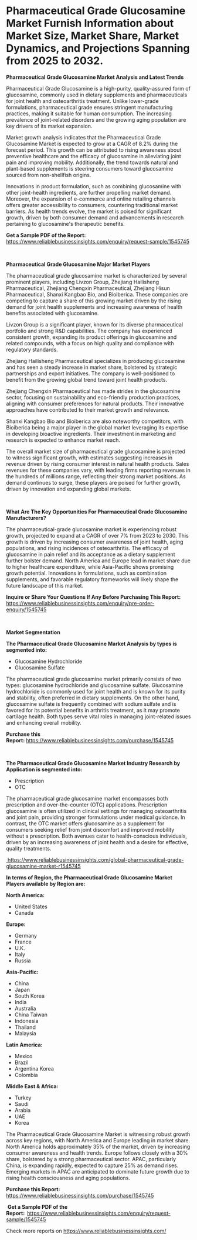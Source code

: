 <p><h1>Pharmaceutical Grade Glucosamine Market Furnish Information about Market Size, Market Share, Market Dynamics, and Projections Spanning from 2025 to 2032.</h1></p><p><strong>Pharmaceutical Grade Glucosamine Market Analysis and Latest Trends</strong></p>
<p><p>Pharmaceutical Grade Glucosamine is a high-purity, quality-assured form of glucosamine, commonly used in dietary supplements and pharmaceuticals for joint health and osteoarthritis treatment. Unlike lower-grade formulations, pharmaceutical grade ensures stringent manufacturing practices, making it suitable for human consumption. The increasing prevalence of joint-related disorders and the growing aging population are key drivers of its market expansion.</p><p>Market growth analysis indicates that the Pharmaceutical Grade Glucosamine Market is expected to grow at a CAGR of 8.2% during the forecast period. This growth can be attributed to rising awareness about preventive healthcare and the efficacy of glucosamine in alleviating joint pain and improving mobility. Additionally, the trend towards natural and plant-based supplements is steering consumers toward glucosamine sourced from non-shellfish origins. </p><p>Innovations in product formulation, such as combining glucosamine with other joint-health ingredients, are further propelling market demand. Moreover, the expansion of e-commerce and online retailing channels offers greater accessibility to consumers, countering traditional market barriers. As health trends evolve, the market is poised for significant growth, driven by both consumer demand and advancements in research pertaining to glucosamine's therapeutic benefits.</p></p>
<p><strong>Get a Sample PDF of the Report:&nbsp;</strong> <a href="https://www.reliablebusinessinsights.com/enquiry/request-sample/1545745?utm_campaign=1837&utm_medium=2&utm_source=Github&utm_content=ia&utm_term=01022025&utm_id=pharmaceutical-grade-glucosamine">https://www.reliablebusinessinsights.com/enquiry/request-sample/1545745</a></p>
<p>&nbsp;</p>
<p><strong>Pharmaceutical Grade Glucosamine Major Market Players</strong></p>
<p><p>The pharmaceutical grade glucosamine market is characterized by several prominent players, including Livzon Group, Zhejiang Hailisheng Pharmaceutical, Zhejiang Chengxin Pharmaceutical, Zhejiang Hisun Pharmaceutical, Shanxi Kangbao Bio, and Bioiberica. These companies are competing to capture a share of this growing market driven by the rising demand for joint health supplements and increasing awareness of health benefits associated with glucosamine.</p><p>Livzon Group is a significant player, known for its diverse pharmaceutical portfolio and strong R&D capabilities. The company has experienced consistent growth, expanding its product offerings in glucosamine and related compounds, with a focus on high quality and compliance with regulatory standards. </p><p>Zhejiang Hailisheng Pharmaceutical specializes in producing glucosamine and has seen a steady increase in market share, bolstered by strategic partnerships and export initiatives. The company is well-positioned to benefit from the growing global trend toward joint health products.</p><p>Zhejiang Chengxin Pharmaceutical has made strides in the glucosamine sector, focusing on sustainability and eco-friendly production practices, aligning with consumer preferences for natural products. Their innovative approaches have contributed to their market growth and relevance.</p><p>Shanxi Kangbao Bio and Bioiberica are also noteworthy competitors, with Bioiberica being a major player in the global market leveraging its expertise in developing bioactive ingredients. Their investment in marketing and research is expected to enhance market reach.</p><p>The overall market size of pharmaceutical grade glucosamine is projected to witness significant growth, with estimates suggesting increases in revenue driven by rising consumer interest in natural health products. Sales revenues for these companies vary, with leading firms reporting revenues in the hundreds of millions range, reflecting their strong market positions. As demand continues to surge, these players are poised for further growth, driven by innovation and expanding global markets.</p></p>
<p>&nbsp;</p>
<p><strong>What Are The Key Opportunities For Pharmaceutical Grade Glucosamine Manufacturers?</strong></p>
<p><p>The pharmaceutical-grade glucosamine market is experiencing robust growth, projected to expand at a CAGR of over 7% from 2023 to 2030. This growth is driven by increasing consumer awareness of joint health, aging populations, and rising incidences of osteoarthritis. The efficacy of glucosamine in pain relief and its acceptance as a dietary supplement further bolster demand. North America and Europe lead in market share due to higher healthcare expenditure, while Asia-Pacific shows promising growth potential. Innovations in formulations, such as combination supplements, and favorable regulatory frameworks will likely shape the future landscape of this market.</p></p>
<p><strong>Inquire or Share Your Questions If Any Before Purchasing This Report:</strong> <a href="https://www.reliablebusinessinsights.com/enquiry/pre-order-enquiry/1545745?utm_campaign=1837&utm_medium=2&utm_source=Github&utm_content=ia&utm_term=01022025&utm_id=pharmaceutical-grade-glucosamine">https://www.reliablebusinessinsights.com/enquiry/pre-order-enquiry/1545745</a></p>
<p>&nbsp;</p>
<p><strong>Market Segmentation</strong></p>
<p><strong>The Pharmaceutical Grade Glucosamine Market Analysis by types is segmented into:</strong></p>
<p><ul><li>Glucosamine Hydrochloride</li><li>Glucosamine Sulfate</li></ul></p>
<p><p>The pharmaceutical grade glucosamine market primarily consists of two types: glucosamine hydrochloride and glucosamine sulfate. Glucosamine hydrochloride is commonly used for joint health and is known for its purity and stability, often preferred in dietary supplements. On the other hand, glucosamine sulfate is frequently combined with sodium sulfate and is favored for its potential benefits in arthritis treatment, as it may promote cartilage health. Both types serve vital roles in managing joint-related issues and enhancing overall mobility.</p></p>
<p><strong>Purchase this Report:&nbsp;</strong><a href="https://www.reliablebusinessinsights.com/purchase/1545745?utm_campaign=1837&utm_medium=2&utm_source=Github&utm_content=ia&utm_term=01022025&utm_id=pharmaceutical-grade-glucosamine">https://www.reliablebusinessinsights.com/purchase/1545745</a></p>
<p>&nbsp;</p>
<p><strong>The Pharmaceutical Grade Glucosamine Market Industry Research by Application is segmented into:</strong></p>
<p><ul><li>Prescription</li><li>OTC</li></ul></p>
<p><p>The pharmaceutical grade glucosamine market encompasses both prescription and over-the-counter (OTC) applications. Prescription glucosamine is often utilized in clinical settings for managing osteoarthritis and joint pain, providing stronger formulations under medical guidance. In contrast, the OTC market offers glucosamine as a supplement for consumers seeking relief from joint discomfort and improved mobility without a prescription. Both avenues cater to health-conscious individuals, driven by an increasing awareness of joint health and a desire for effective, quality treatments.</p></p>
<p><a href="https://www.reliablebusinessinsights.com/global-pharmaceutical-grade-glucosamine-market-r1545745?utm_campaign=1837&utm_medium=2&utm_source=Github&utm_content=ia&utm_term=01022025&utm_id=pharmaceutical-grade-glucosamine">&nbsp;https://www.reliablebusinessinsights.com/global-pharmaceutical-grade-glucosamine-market-r1545745</a></p>
<p><strong>In terms of Region, the Pharmaceutical Grade Glucosamine Market Players available by Region are:</strong></p>
<p>
    <p> <strong> North America: </strong>
        <ul>
            <li>United States</li>
            <li>Canada</li>
        </ul>
        </p> 
    <p> <strong> Europe: </strong>
        <ul>
            <li>Germany</li>
            <li>France</li>
            <li>U.K.</li>
            <li>Italy</li>
            <li>Russia</li>
        </ul>
        </p> 
    <p> <strong> Asia-Pacific: </strong>
        <ul>
            <li>China</li>
            <li>Japan</li>
            <li>South Korea</li>
            <li>India</li>
            <li>Australia</li>
            <li>China Taiwan</li>
            <li>Indonesia</li>
            <li>Thailand</li>
            <li>Malaysia</li>
        </ul>
        </p> 
    <p> <strong> Latin America: </strong>
        <ul>
            <li>Mexico</li>
            <li>Brazil</li>
            <li>Argentina Korea</li>
            <li>Colombia</li>
        </ul>
        </p> 
    <p> <strong> Middle East & Africa: </strong>
        <ul>
            <li>Turkey</li>
            <li>Saudi</li>
            <li>Arabia</li>
            <li>UAE</li>
            <li>Korea</li>
        </ul>
    </p>
    </p>
<p><p>The Pharmaceutical Grade Glucosamine Market is witnessing robust growth across key regions, with North America and Europe leading in market share. North America holds approximately 35% of the market, driven by increasing consumer awareness and health trends. Europe follows closely with a 30% share, bolstered by a strong pharmaceutical sector. APAC, particularly China, is expanding rapidly, expected to capture 25% as demand rises. Emerging markets in APAC are anticipated to dominate future growth due to rising health consciousness and aging populations.</p></p>
<p><strong>Purchase this Report: </strong><a href="https://www.reliablebusinessinsights.com/purchase/1545745?utm_campaign=1837&utm_medium=2&utm_source=Github&utm_content=ia&utm_term=01022025&utm_id=pharmaceutical-grade-glucosamine">https://www.reliablebusinessinsights.com/purchase/1545745</a></p>
<p>&nbsp;<strong>Get a Sample PDF of the Report:&nbsp;&nbsp;</strong><a href="https://www.reliablebusinessinsights.com/enquiry/request-sample/1545745?utm_campaign=1837&utm_medium=2&utm_source=Github&utm_content=ia&utm_term=01022025&utm_id=pharmaceutical-grade-glucosamine">https://www.reliablebusinessinsights.com/enquiry/request-sample/1545745</a></p>
<p><strong></strong></p>
<p>Check more reports on <a href="https://www.reliablebusinessinsights.com/?utm_campaign=1837&utm_medium=2&utm_source=Github&utm_content=ia&utm_term=01022025&utm_id=pharmaceutical-grade-glucosamine">https://www.reliablebusinessinsights.com/</a></p>